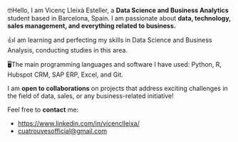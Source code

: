 

🤓Hello, I am Vicenç Lleixà Esteller, a **Data Science and Business Analytics** student based in Barcelona, Spain. 
I am passionate about **data, technology, sales management, and everything related to business.**

👍I am learning and perfecting my skills in Data Science and Business Analysis, conducting studies in this area. 

🖥️The main programming languages and software I have used: Python, R, Hubspot CRM, SAP ERP, Excel, and Git.

I am **open to collaborations** on projects that address exciting challenges in the field of data, sales, or any business-related initiative!

Feel free to **contact** me: 
- https://www.linkedin.com/in/vicenclleixa/
- cuatrouvesofficial@gmail.com



<!---
vicenclleixa/vicenclleixa is a ✨ special ✨ repository because its `README.md` (this file) appears on your GitHub profile.
You can click the Preview link to take a look at your changes.
--->
